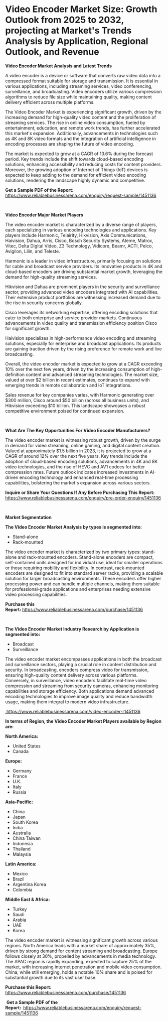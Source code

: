 <p><h1>Video Encoder Market Size: Growth Outlook from 2025 to 2032, projecting at Market's Trends Analysis by Application, Regional Outlook, and Revenue</h1></p><p><strong>Video Encoder Market Analysis and Latest Trends</strong></p>
<p><p>A video encoder is a device or software that converts raw video data into a compressed format suitable for storage and transmission. It is essential in various applications, including streaming services, video conferencing, surveillance, and broadcasting. Video encoders utilize various compression algorithms to reduce file size while maintaining quality, making content delivery efficient across multiple platforms.</p><p>The Video Encoder Market is experiencing significant growth, driven by the increasing demand for high-quality video content and the proliferation of streaming services. The rise in online video consumption, fueled by entertainment, education, and remote work trends, has further accelerated this market's expansion. Additionally, advancements in technologies such as 4K and 8K video formats and the integration of artificial intelligence in encoding processes are shaping the future of video encoding.</p><p>The market is expected to grow at a CAGR of 13.6% during the forecast period. Key trends include the shift towards cloud-based encoding solutions, enhancing accessibility and reducing costs for content providers. Moreover, the growing adoption of Internet of Things (IoT) devices is expected to keep adding to the demand for efficient video encoding solutions, rendering the landscape highly dynamic and competitive.</p></p>
<p><strong>Get a Sample PDF of the Report:&nbsp;</strong> <a href="https://www.reliablebusinessarena.com/enquiry/request-sample/1451136?utm_campaign=3314&utm_medium=2&utm_source=Github&utm_content=ia&utm_term=20042025&utm_id=video-encoder">https://www.reliablebusinessarena.com/enquiry/request-sample/1451136</a></p>
<p>&nbsp;</p>
<p><strong>Video Encoder Major Market Players</strong></p>
<p><p>The video encoder market is characterized by a diverse range of players, each specializing in various encoding technologies and applications. Key players include Harmonic, Telairity, Hikvision, Axis Communications, Haivision, Dahua, Arris, Cisco, Bosch Security Systems, Ateme, Matrox, Vitec, Delta Digital Video, Z3 Technology, Vidicore, Beamr, ACTI, Pelco, Avigilon, Lilin, and Teleste.</p><p>Harmonic is a leader in video infrastructure, primarily focusing on solutions for cable and broadcast service providers. Its innovative products in 4K and cloud-based encoders are driving substantial market growth, leveraging the demand for high-quality streaming services.</p><p>Hikvision and Dahua are prominent players in the security and surveillance sector, providing advanced video encoders integrated with AI capabilities. Their extensive product portfolios are witnessing increased demand due to the rise in security concerns globally.</p><p>Cisco leverages its networking expertise, offering encoding solutions that cater to both enterprise and service provider markets. Continuous advancements in video quality and transmission efficiency position Cisco for significant growth.</p><p>Haivision specializes in high-performance video encoding and streaming solutions, especially for enterprise and broadcast applications. Its products are gaining traction driven by the rising preference for remote work and live broadcasting.</p><p>Overall, the video encoder market is expected to grow at a CAGR exceeding 10% over the next few years, driven by the increasing consumption of high-definition content and advanced streaming technologies. The market size, valued at over $2 billion in recent estimates, continues to expand with emerging trends in remote collaboration and IoT integrations.</p><p>Sales revenue for key companies varies, with Harmonic generating over $300 million, Cisco around $50 billion (across all business units), and Hikvision exceeding $10 billion. This landscape showcases a robust competitive environment poised for continued expansion.</p></p>
<p>&nbsp;</p>
<p><strong>What Are The Key Opportunities For Video Encoder Manufacturers?</strong></p>
<p><p>The video encoder market is witnessing robust growth, driven by the surge in demand for video streaming, online gaming, and digital content creation. Valued at approximately $1.5 billion in 2023, it is projected to grow at a CAGR of around 12% over the next five years. Key trends include the adoption of cloud-based encoding solutions, advancements in 4K and 8K video technologies, and the rise of HEVC and AV1 codecs for better compression rates. Future outlook indicates increased investments in AI-driven encoding technology and enhanced real-time processing capabilities, bolstering the market's expansion across various sectors.</p></p>
<p><strong>Inquire or Share Your Questions If Any Before Purchasing This Report:</strong> <a href="https://www.reliablebusinessarena.com/enquiry/pre-order-enquiry/1451136?utm_campaign=3314&utm_medium=2&utm_source=Github&utm_content=ia&utm_term=20042025&utm_id=video-encoder">https://www.reliablebusinessarena.com/enquiry/pre-order-enquiry/1451136</a></p>
<p>&nbsp;</p>
<p><strong>Market Segmentation</strong></p>
<p><strong>The Video Encoder Market Analysis by types is segmented into:</strong></p>
<p><ul><li>Stand-alone</li><li>Rack-mounted</li></ul></p>
<p><p>The video encoder market is characterized by two primary types: stand-alone and rack-mounted encoders. Stand-alone encoders are compact, self-contained units designed for individual use, ideal for smaller operations or those requiring mobility and flexibility. In contrast, rack-mounted encoders are designed to fit into standard server racks, providing a scalable solution for larger broadcasting environments. These encoders offer higher processing power and can handle multiple channels, making them suitable for professional-grade applications and enterprises needing extensive video processing capabilities.</p></p>
<p><strong>Purchase this Report:&nbsp;</strong><a href="https://www.reliablebusinessarena.com/purchase/1451136?utm_campaign=3314&utm_medium=2&utm_source=Github&utm_content=ia&utm_term=20042025&utm_id=video-encoder">https://www.reliablebusinessarena.com/purchase/1451136</a></p>
<p>&nbsp;</p>
<p><strong>The Video Encoder Market Industry Research by Application is segmented into:</strong></p>
<p><ul><li>Broadcast</li><li>Surveillance</li></ul></p>
<p><p>The video encoder market encompasses applications in both the broadcast and surveillance sectors, playing a crucial role in content distribution and security. In broadcasting, encoders compress video for transmission, ensuring high-quality content delivery across various platforms. Conversely, in surveillance, video encoders facilitate real-time video compression and streaming from security cameras, enhancing monitoring capabilities and storage efficiency. Both applications demand advanced encoding technologies to improve image quality and reduce bandwidth usage, making them integral to modern video infrastructure.</p></p>
<p><a href="https://www.reliablebusinessarena.com/video-encoder-r1451136?utm_campaign=3314&utm_medium=2&utm_source=Github&utm_content=ia&utm_term=20042025&utm_id=video-encoder">&nbsp;https://www.reliablebusinessarena.com/video-encoder-r1451136</a></p>
<p><strong>In terms of Region, the Video Encoder Market Players available by Region are:</strong></p>
<p>
    <p> <strong> North America: </strong>
        <ul>
            <li>United States</li>
            <li>Canada</li>
        </ul>
        </p> 
    <p> <strong> Europe: </strong>
        <ul>
            <li>Germany</li>
            <li>France</li>
            <li>U.K.</li>
            <li>Italy</li>
            <li>Russia</li>
        </ul>
        </p> 
    <p> <strong> Asia-Pacific: </strong>
        <ul>
            <li>China</li>
            <li>Japan</li>
            <li>South Korea</li>
            <li>India</li>
            <li>Australia</li>
            <li>China Taiwan</li>
            <li>Indonesia</li>
            <li>Thailand</li>
            <li>Malaysia</li>
        </ul>
        </p> 
    <p> <strong> Latin America: </strong>
        <ul>
            <li>Mexico</li>
            <li>Brazil</li>
            <li>Argentina Korea</li>
            <li>Colombia</li>
        </ul>
        </p> 
    <p> <strong> Middle East & Africa: </strong>
        <ul>
            <li>Turkey</li>
            <li>Saudi</li>
            <li>Arabia</li>
            <li>UAE</li>
            <li>Korea</li>
        </ul>
    </p>
    </p>
<p><p>The video encoder market is witnessing significant growth across various regions. North America leads with a market share of approximately 35%, driven by strong demand for content streaming and broadcasting. Europe follows closely at 30%, propelled by advancements in media technology. The APAC region is rapidly expanding, expected to capture 25% of the market, with increasing internet penetration and mobile video consumption. China, while still emerging, holds a notable 10% share and is poised for substantial growth due to its vast user base.</p></p>
<p><strong>Purchase this Report: </strong><a href="https://www.reliablebusinessarena.com/purchase/1451136?utm_campaign=3314&utm_medium=2&utm_source=Github&utm_content=ia&utm_term=20042025&utm_id=video-encoder">https://www.reliablebusinessarena.com/purchase/1451136</a></p>
<p>&nbsp;<strong>Get a Sample PDF of the Report:&nbsp;&nbsp;</strong><a href="https://www.reliablebusinessarena.com/enquiry/request-sample/1451136?utm_campaign=3314&utm_medium=2&utm_source=Github&utm_content=ia&utm_term=20042025&utm_id=video-encoder">https://www.reliablebusinessarena.com/enquiry/request-sample/1451136</a></p>
<p><strong></strong></p>
<p><p></p><p></p><p></p></p>